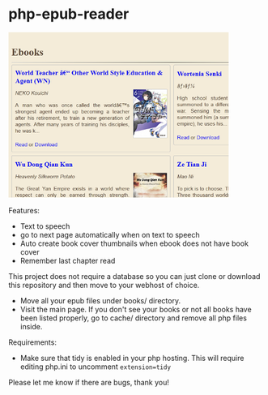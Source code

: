 # php-epub-reader

![php-epub-reader](thumb.jpg)

Features:

- Text to speech
- go to next page automatically when on text to speech
- Auto create book cover thumbnails when ebook does not have book cover
- Remember last chapter read

This project does not require a database so you can just clone or download this repository and then move to your webhost of choice.

- Move all your epub files under books/ directory.
- Visit the main page. If you don't see your books or not all books have been listed properly, go to cache/ directory and remove all php files inside.

Requirements:

- Make sure that tidy is enabled in your php hosting. This will require editing php.ini to uncomment `extension=tidy`

Please let me know if there are bugs, thank you!